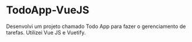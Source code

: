 # TodoApp-VueJS
Desenvolvi um projeto chamado Todo App para fazer o gerenciamento de tarefas. Utilizei Vue JS e Vuetify.
